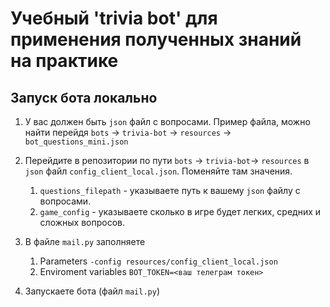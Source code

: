 # Учебный 'trivia bot' для применения полученных знаний на практике
## Запуск бота локально

1. У вас должен быть `json` файл с вопросами.  Пример файла, можно найти перейдя `bots` -> `trivia-bot` -> `resources` -> `bot_questions_mini.json`
1. Перейдите в репозитории по пути `bots` -> `trivia-bot`-> `resources` в `json` файл `config_client_local.json`. Поменяйте там значения.
    1. `questions_filepath` - указываете путь к вашему `json` файлу с вопросами.
    1. `game_config` - указываете сколько в игре будет легких, средних и сложных вопросов.
1. В файле `mail.py` заполняете
    1. Parameters `-config resources/config_client_local.json`
    1. Enviroment variables `BOT_TOKEN=<ваш телеграм токен>`

1. Запускаете бота (файл `mail.py`)